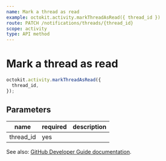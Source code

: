 ```yaml
---
name: Mark a thread as read
example: octokit.activity.markThreadAsRead({ thread_id })
route: PATCH /notifications/threads/{thread_id}
scope: activity
type: API method
---
```


# Mark a thread as read

```js
octokit.activity.markThreadAsRead({
  thread_id,
});
```

## Parameters

<table>
  <thead>
    <tr>
      <th>name</th>
      <th>required</th>
      <th>description</th>
    </tr>
  </thead>
  <tbody>
    <tr><td>thread_id</td><td>yes</td><td>

</td></tr>
  </tbody>
</table>

See also: [GitHub Developer Guide documentation](https://developer.github.com/v3/activity/notifications/#mark-a-thread-as-read).
